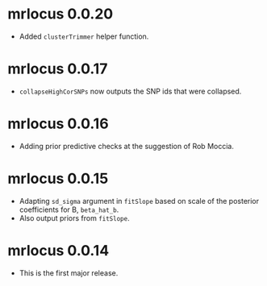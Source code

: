 # mrlocus 0.0.20

* Added `clusterTrimmer` helper function.

# mrlocus 0.0.17

* `collapseHighCorSNPs` now outputs the SNP ids that were collapsed.

# mrlocus 0.0.16

* Adding prior predictive checks at the suggestion of Rob Moccia.

# mrlocus 0.0.15

* Adapting `sd_sigma` argument in `fitSlope` based on scale of the
  posterior coefficients for B, `beta_hat_b`.
* Also output priors from `fitSlope`.

# mrlocus 0.0.14

* This is the first major release.
